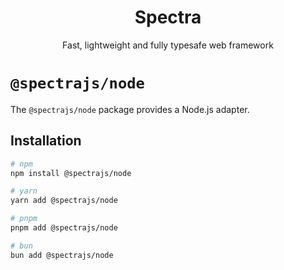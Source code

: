 <div align="center">
<h1>
  Spectra
</h1>
<p>
  Fast, lightweight and fully typesafe web framework
</p>

</div>

# `@spectrajs/node`

The `@spectrajs/node` package provides a Node.js adapter.

## Installation

```bash
# npm
npm install @spectrajs/node

# yarn
yarn add @spectrajs/node

# pnpm
pnpm add @spectrajs/node

# bun
bun add @spectrajs/node
```

